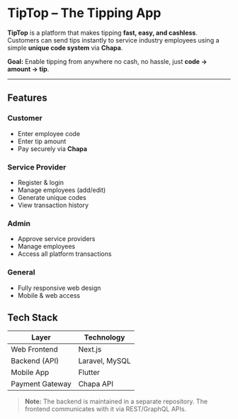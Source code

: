 # TipTop – The Tipping App

**TipTop** is a platform that makes tipping **fast, easy, and cashless**. Customers can send tips instantly to service industry employees using a simple **unique code system** via **Chapa**.  

**Goal:** Enable tipping from anywhere no cash, no hassle, just **code → amount → tip**.

---

## Features

### Customer
- Enter employee code  
- Enter tip amount  
- Pay securely via **Chapa**  

### Service Provider
- Register & login  
- Manage employees (add/edit)  
- Generate unique codes  
- View transaction history  

### Admin
- Approve service providers  
- Manage employees  
- Access all platform transactions  

### General
- Fully responsive web design  
- Mobile & web access  


## Tech Stack

| Layer            | Technology |
|-----------------|------------|
| Web Frontend     | Next.js |
| Backend (API)    | Laravel, MySQL |
| Mobile App       | Flutter |
| Payment Gateway  | Chapa API |

> **Note:** The backend is maintained in a separate repository. The frontend communicates with it via REST/GraphQL APIs.

